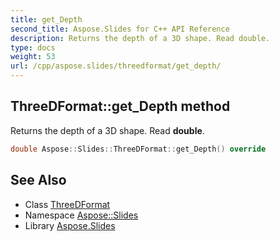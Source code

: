 ```yaml
---
title: get_Depth
second_title: Aspose.Slides for C++ API Reference
description: Returns the depth of a 3D shape. Read double.
type: docs
weight: 53
url: /cpp/aspose.slides/threedformat/get_depth/
---
```

## ThreeDFormat::get_Depth method


Returns the depth of a 3D shape. Read **double**.

```cpp
double Aspose::Slides::ThreeDFormat::get_Depth() override
```

## See Also

* Class [ThreeDFormat](../)
* Namespace [Aspose::Slides](../../)
* Library [Aspose.Slides](../../../)
